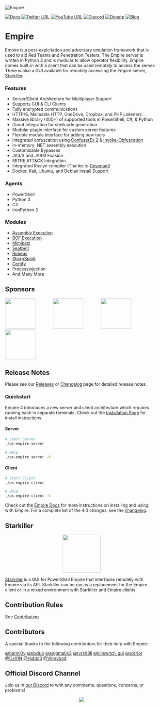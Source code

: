 ![Empire](https://user-images.githubusercontent.com/20302208/70022749-1ad2b080-154a-11ea-9d8c-1b42632fd9f9.jpg)

[![Docs](https://img.shields.io/badge/Wiki-Docs-green?style=plastic&logo=wikipedia)](https://bc-security.gitbook.io/empire-wiki/)
[![Twitter URL](https://img.shields.io/twitter/follow/BCSecurity1?style=plastic&logo=twitter)](https://twitter.com/BCSecurity1)
[![YouTube URL](https://img.shields.io/youtube/channel/views/UCIV4xSntF1h1bvFt8SUfzZg?style=plastic&logo=youtube)](https://www.youtube.com/channel/UCIV4xSntF1h1bvFt8SUfzZg)
[![Discord](https://img.shields.io/discord/716165691383873536?style=plastic&logo=discord)](https://discord.gg/P8PZPyf)
[![Donate](https://img.shields.io/badge/Donate-Sponsor-blue?style=plastic&logo=github)](https://github.com/sponsors/BC-SECURITY)
[![Blog](https://img.shields.io/badge/Blog-Read%20me-orange?style=plastic&logo=wordpress)](https://www.bc-security.org/blog)

# Empire
Empire is a post-exploitation and adversary emulation framework that is used to aid Red Teams and Penetration Testers. The Empire server is written in Python 3 and is modular to allow operator flexibility. Empire comes built-in with a client that can be used remotely to access the server. There is also a GUI available for remotely accessing the Empire server, [Starkiller](https://github.com/BC-SECURITY/Starkiller).

### Features
- Server/Client Architecture for Multiplayer Support
- Supports GUI & CLI Clients
- Fully encrypted communications
- HTTP/S, Malleable HTTP, OneDrive, Dropbox, and PHP Listeners
- Massive library (400+) of supported tools in PowerShell, C#, & Python
- Donut Integration for shellcode generation
- Modular plugin interface for custom server features
- Flexible module interface for adding new tools
- Integrated obfuscation using [ConfuserEx 2](https://github.com/mkaring/ConfuserEx) & [Invoke-Obfuscation](https://github.com/danielbohannon/Invoke-Obfuscation)
- In-memory .NET assembly execution
- Customizable Bypasses
- JA3/S and JARM Evasion
- MITRE ATT&CK Integration
- Integrated Roslyn compiler (Thanks to [Covenant](https://github.com/cobbr/Covenant))
- Docker, Kali, Ubuntu, and Debian Install Support

### Agents
- PowerShell
- Python 3
- C#
- IronPython 3

### Modules
- [Assembly Execution](https://github.com/BC-SECURITY/Empire/blob/master/empire/server/data/module_source/code_execution/Invoke-Assembly.ps1)
- [BOF Execution](https://github.com/airbus-cert/Invoke-Bof)
- [Mimikatz](https://github.com/gentilkiwi/mimikatz)
- [Seatbelt](https://github.com/GhostPack/Seatbelt)
- [Rubeus](https://github.com/GhostPack/Rubeus)
- [SharpSploit](https://github.com/cobbr/SharpSploit)
- [Certify](https://github.com/GhostPack/Certify)
- [ProcessInjection](https://github.com/3xpl01tc0d3r/ProcessInjection)
- And Many More

## Sponsors
[<img src="https://user-images.githubusercontent.com/20302208/185247407-46b00d46-0468-4600-9c0d-4efeedc38b3b.png" height="100"/>](https://www.kali.org/) &emsp; &emsp; &emsp;
[<img src="https://user-images.githubusercontent.com/20302208/185246508-56f4f574-5a06-4a2c-ac62-320922588dcf.png" width="100"/>](https://www.sans.org/cyber-security-courses/red-team-operations-adversary-emulation/) &emsp; &emsp; &emsp;
[<img src="https://user-images.githubusercontent.com/20302208/113086242-219d2200-9196-11eb-8c91-84f19c646873.png" width="100"/>](https://kovert.no/) &emsp; &emsp; &emsp;
[<img src="https://user-images.githubusercontent.com/20302208/204408902-3e6b1172-c945-4b29-94ef-226384d48231.png" width="100"/>](https://www.cybrary.it/)


## Release Notes

Please see our [Releases](https://github.com/BC-SECURITY/Empire/releases) or [Changelog](/changelog) page for detailed release notes.

###  Quickstart
Empire 4 introduces a new server and client architecture which requires running each in separate terminals. 
Check out the [Installation Page](https://bc-security.gitbook.io/empire-wiki/quickstart/installation) for install instructions.

#### Server

```bash
# Start Server
./ps-empire server

# Help
./ps-empire server -h
```

#### Client

```bash
# Start Client
./ps-empire client

# Help
./ps-empire client -h
```

Check out the [Empire Docs](https://bc-security.gitbook.io/empire-wiki/) for more instructions on installing and using with Empire.
For a complete list of the 4.0 changes, see the [changelog](./changelog).

## Starkiller
<div align="center"><img width="125" src="https://github.com/BC-SECURITY/Starkiller/blob/master/src/assets/icon.png"></div>

[Starkiller](https://github.com/BC-SECURITY/Starkiller) is a GUI for PowerShell Empire that interfaces remotely with Empire via its API. Starkiller can be ran as a replacement for the Empire client or in a mixed environment with Starkiller and Empire clients.

## Contribution Rules
See [Contributing](./.github/CONTRIBUTING.md)

## Contributors
A special thanks to the following contributors for their help with Empire:

[@harmj0y](https://twitter.com/harmj0y)
[@sixdub](https://twitter.com/sixdub)
[@enigma0x3](https://twitter.com/enigma0x3)
[@rvrsh3ll](https://twitter.com/424f424f)
[@killswitch_gui](https://twitter.com/killswitch_gui)
[@xorrior](https://twitter.com/xorrior)
[@Cx01N](https://twitter.com/Cx01N_)
[@Hubbl3](https://twitter.com/_Hubbl3)
[@Vinnybod](https://twitter.com/_vinnybod)

## Official Discord Channel
Join us in [our Discord](https://discord.gg/P8PZPyf) to with any comments, questions, concerns, or problems!

<p align="center">
<a href="https://discord.gg/P8PZPyf">
<img src="https://discordapp.com/api/guilds/716165691383873536/widget.png?style=banner3"/>
</p>

